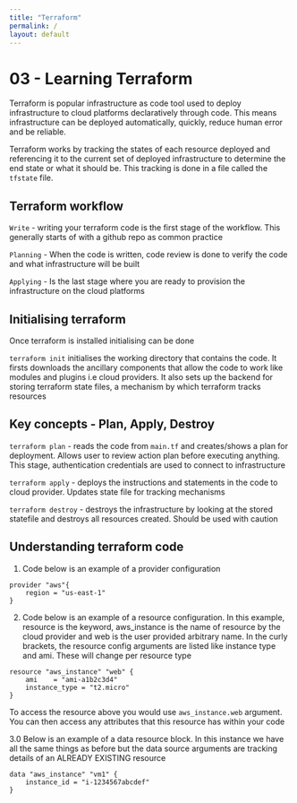 ```yaml
---
title: "Terraform"
permalink: /
layout: default
---
```


# 03 - Learning Terraform

Terraform is popular infrastructure as code tool used to deploy infrastructure to cloud platforms declaratively through code. This means infrastructure can be deployed automatically, quickly, reduce human error and be reliable. 

Terraform works by tracking the states of each resource deployed and referencing it to the current set of deployed infrastructure to determine the end state or what it should be. This tracking is done in a file called the `tfstate` file. 

## Terraform workflow

`Write` - writing your terraform code is the first stage of the workflow. This generally starts of with a github repo as common practice 

`Planning` - When the code is written, code review is done to verify the code and what infrastructure will be built 

`Applying` - Is the last stage where you are ready to provision the infrastructure on the cloud platforms

## Initialising terraform 

Once terraform is installed initialising can be done

`terraform init` initialises the working directory that contains the code. It firsts downloads the ancillary components that allow the code to work like modules and plugins i.e cloud providers. It also sets up the backend for storing terraform state files, a mechanism by which terraform tracks resources 

## Key concepts - Plan, Apply, Destroy 

`terraform plan` -  reads the code from `main.tf` and creates/shows a plan for deployment. Allows user to review action plan before executing anything. This stage, authentication credentials are used to connect to infrastructure 

`terraform apply` -  deploys the instructions and statements in the code to cloud provider. Updates state file for tracking mechanisms 

`terraform destroy` - destroys the infrastructure by looking at the stored statefile and destroys all resources created. Should be used with caution

## Understanding terraform code

01. Code below is an example of a provider configuration

```
provider "aws"{
    region = "us-east-1"
}
```

02. Code below is an example of a resource configuration. In this example, resource is the keyword, aws_instance is the name of resource by the cloud provider and web is the user provided arbitrary name. In the curly brackets, the resource config arguments are listed like instance type and ami. These will change per resource type 

```
resource "aws_instance" "web" {
    ami    = "ami-a1b2c3d4"
    instance_type = "t2.micro"
}
```

To access the resource above you would use `aws_instance.web` argument. You can then access any attributes that this resource has within your code 

3.0 Below is an example of a data resource block. In this instance we have all the same things as before but the data source arguments are tracking details of an ALREADY EXISTING resource 

```
data "aws_instance" "vm1" {
    instance_id = "i-1234567abcdef"
}
```

